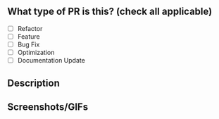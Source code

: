 ## What type of PR is this? (check all applicable)

- [ ] Refactor
- [ ] Feature
- [ ] Bug Fix
- [ ] Optimization
- [ ] Documentation Update

## Description

## Screenshots/GIFs
